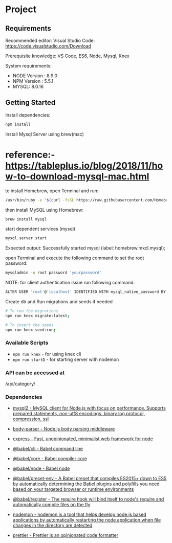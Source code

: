 # Project

## Requirements

Recommended editor:
Visual Studio Code: https://code.visualstudio.com/Download

Prerequisite knowledge:
VS Code, ES6, Node, Mysql, Knex

System requirements:

- NODE Version : 8.9.0
- NPM Version : 5.5.1
- MYSQL: 8.0.16 

## Getting Started

Install dependencies:

```sh
npm install
```

Install Mysql Server using brew(mac) 
# reference:- https://tableplus.io/blog/2018/11/how-to-download-mysql-mac.html

to install Homebrew, open Terminal and run:
```sh
/usr/bin/ruby -e "$(curl -fsSL https://raw.githubusercontent.com/Homebrew/install/master/install)"
```
then install MySQL using Homebrew:

```sh 
brew install mysql 
```

start dependent services (mysql)
```sh
mysql.server start
```
Expected output: Successfully started mysql (label: homebrew.mxcl.mysql);

open Terminal and execute the following command to set the root password:
```sh
mysqladmin -u root password 'yourpassword'
```
NOTE: for client authentication issue run following command:
```sh
ALTER USER 'root'@'localhost' IDENTIFIED WITH mysql_native_password BY 'root';
```

Create db and Run migrations and seeds if needed
```sh
# To run the migrations
npm run knex migrate:latest; 

# To insert the seeds
npm run knex seed:run; 
```

### Available Scripts

- `npm run knex` - for using knex cli
- `npm run startD` - for starting  server with nodemon

### API can be accessed at 
/api/category/


### Dependencies
- [mysql2 - MySQL client for Node.js with focus on performance. Supports prepared statements, non-utf8 encodings, binary log protocol, compression, ssl](https://www.npmjs.com/package/mysql2)

- [body-parser - Node.js body parsing middleware](https://www.npmjs.com/package/body-parser)

- [express - Fast, unopinionated, minimalist web framework for node](https://www.npmjs.com/package/express)


- [@babel/cli - Babel command line](https://www.npmjs.com/package/@babel/cli)

- [@babel/core - Babel compiler core](https://www.npmjs.com/package/@babel/core)

- [@babel/node - Babel node](https://www.npmjs.com/package/@babel/node)

- [@babel/preset-env - A Babel preset that compiles ES2015+ down to ES5 by automatically determining the Babel plugins and polyfills you need based on your targeted browser or runtime environments](https://www.npmjs.com/package/@babel/preset-env)

- [@babel/register - The require hook will bind itself to node's require and automatically compile files on the fly](https://www.npmjs.com/package/@babel/register)

- [nodemon - nodemon is a tool that helps develop node.js based applications by automatically restarting the node application when file changes in the directory are detected](https://www.npmjs.com/package/nodemon)

- [prettier - Prettier is an opinionated code formatter](https://www.npmjs.com/package/prettier)


